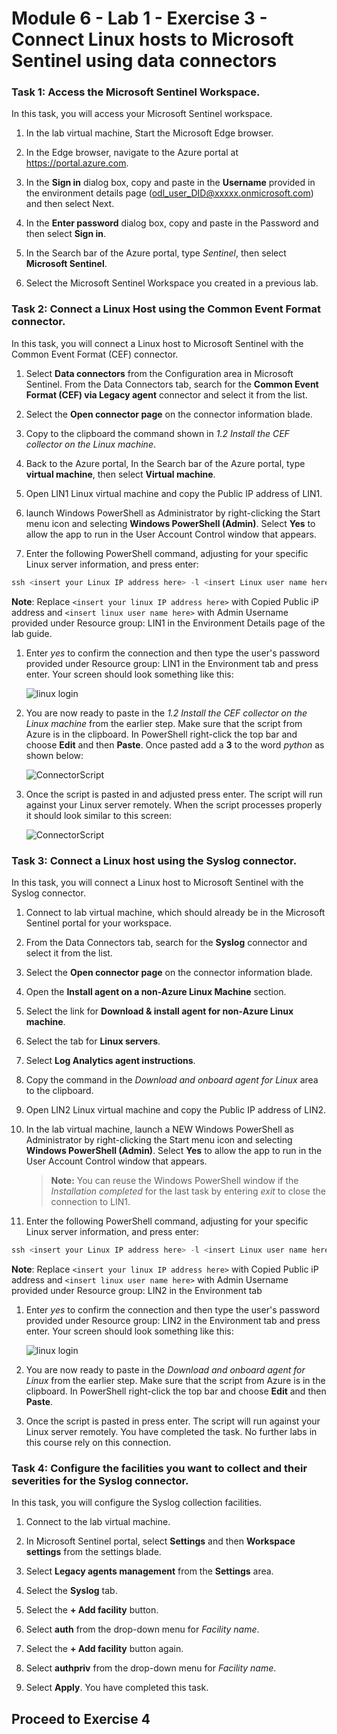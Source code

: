 # Module 6 - Lab 1 - Exercise 3 - Connect Linux hosts to Microsoft Sentinel using data connectors

### Task 1: Access the Microsoft Sentinel Workspace.

In this task, you will access your Microsoft Sentinel workspace.

1. In the lab virtual machine, Start the Microsoft Edge browser.

1. In the Edge browser, navigate to the Azure portal at https://portal.azure.com.

1. In the **Sign in** dialog box, copy and paste in the **Username** provided in the environment details page (odl_user_DID@xxxxx.onmicrosoft.com) and then select Next.

1. In the **Enter password** dialog box, copy and paste in the Password and then select **Sign in**.

1. In the Search bar of the Azure portal, type *Sentinel*, then select **Microsoft Sentinel**.

1. Select the Microsoft Sentinel Workspace you created in a previous lab.

### Task 2: Connect a Linux Host using the Common Event Format connector.

In this task, you will connect a Linux host to Microsoft Sentinel with the Common Event Format (CEF) connector.

1. Select **Data connectors** from the Configuration area in Microsoft Sentinel.  From the Data Connectors tab, search for the **Common Event Format (CEF) via Legacy agent** connector and select it from the list.

1. Select the **Open connector page** on the connector information blade.

1. Copy to the clipboard the command shown in *1.2 Install the CEF collector on the Linux machine*.

1. Back to the Azure portal, In the Search bar of the Azure portal, type **virtual machine**, then select **Virtual machine**.

1. Open LIN1 Linux virtual machine and copy the Public IP address of LIN1.

1. launch Windows PowerShell as Administrator by right-clicking the Start menu icon and selecting **Windows PowerShell (Admin)**. Select **Yes** to allow the app to run in the User Account Control window that appears.

1. Enter the following PowerShell command, adjusting for your specific Linux server information, and press enter:

```PowerShell
ssh <insert your Linux IP address here> -l <insert Linux user name here>
```
   **Note**: Replace `<insert your linux IP address here>` with Copied Public iP address and `<insert linux user name here>` with Admin Username provided under Resource group: LIN1 in the Environment Details page of the lab guide.

1. Enter *yes* to confirm the connection and then type the user's password provided under Resource group: LIN1 in the Environment tab and press enter. Your screen should look something like this:

   ![linux login](../Media/SC-200-img12.png)

1. You are now ready to paste in the *1.2 Install the CEF collector on the Linux machine* from the earlier step. Make sure that the script from Azure is in the clipboard. In PowerShell right-click the top bar and choose **Edit** and then **Paste**. Once pasted add a **3** to the word *python* as shown below:

   ![ConnectorScript](../Media/ConnectorScript.png)


1. Once the script is pasted in and adjusted press enter. The script will run against your Linux server remotely. When the script processes properly it should look similar to this screen:

   ![ConnectorScript](../Media/LinuxConnected.png)


### Task 3: Connect a Linux host using the Syslog connector.

In this task, you will connect a Linux host to Microsoft Sentinel with the Syslog connector.

1. Connect to lab virtual machine, which should already be in the Microsoft Sentinel portal for your workspace.  

1. From the Data Connectors tab, search for the **Syslog** connector and select it from the list.

1. Select the **Open connector page** on the connector information blade.

1. Open the **Install agent on a non-Azure Linux Machine** section.

1. Select the link for **Download & install agent for non-Azure Linux machine**. 

1. Select the tab for **Linux servers**.

1. Select **Log Analytics agent instructions**.

1. Copy the command in the *Download and onboard agent for Linux* area to the clipboard.
   
1. Open LIN2 Linux virtual machine and copy the Public IP address of LIN2.

1. In the lab virtual machine, launch a NEW Windows PowerShell as Administrator by right-clicking the Start menu icon and selecting **Windows PowerShell (Admin)**. Select **Yes** to allow the app to run in the User Account Control window that appears.

   >**Note:** You can reuse the Windows PowerShell window if the *Installation completed* for the last task by entering *exit* to close the connection to LIN1.

1. Enter the following PowerShell command, adjusting for your specific Linux server information, and press enter:

```PowerShell
ssh <insert your Linux IP address here> -l <insert Linux user name here>
```

   **Note**: Replace `<insert your linux IP address here>` with Copied Public iP address and `<insert linux user name here>` with Admin Username provided under Resource group: LIN2 in the Environment tab
   
1. Enter *yes* to confirm the connection and then type the user's password provided under Resource group: LIN2 in the Environment tab and press enter. Your screen should look something like this:

   ![linux login](../Media/SC-200-img12.png)

1. You are now ready to paste in the *Download and onboard agent for Linux* from the earlier step. Make sure that the script from Azure is in the clipboard. In PowerShell right-click the top bar and choose **Edit** and then **Paste**.

1. Once the script is pasted in press enter. The script will run against your Linux server remotely. You have completed the task. No further labs in this course rely on this connection.


### Task 4: Configure the facilities you want to collect and their severities for the Syslog connector.

In this task, you will configure the Syslog collection facilities.

1. Connect to the lab virtual machine.

1. In Microsoft Sentinel portal, select **Settings** and then **Workspace settings** from the settings blade.

1. Select **Legacy agents management** from the **Settings** area.

1. Select the **Syslog** tab.

1. Select the **+ Add facility** button.

1. Select **auth** from the drop-down menu for *Facility name*.

1. Select the **+ Add facility** button again.

1. Select **authpriv** from the drop-down menu for *Facility name*.

1. Select **Apply**.  You have completed this task.

## Proceed to Exercise 4
